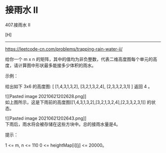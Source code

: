 # 接雨水 II

407.接雨水 II

[H]

---

https://leetcode-cn.com/problems/trapping-rain-water-ii/

给你一个 m x n 的矩阵，其中的值均为非负整数，代表二维高度图每个单元的高度，请计算图中形状最多能接多少体积的雨水。  

示例：

给出如下 3x6 的高度图:
[
  [1,4,3,1,3,2],
  [3,2,1,3,2,4],
  [2,3,3,2,3,1]
]
返回 4 。

![[Pasted image 20210621202628.png]]   
如上图所示，这是下雨前的高度图[[1,4,3,1,3,2],[3,2,1,3,2,4],[2,3,3,2,3,1]] 的状态。

![[Pasted image 20210621202643.png]]   
下雨后，雨水将会被存储在这些方块中。总的接雨水量是4。

提示：

1 <= m, n <= 110
0 <= heightMap[i][j] <= 20000。